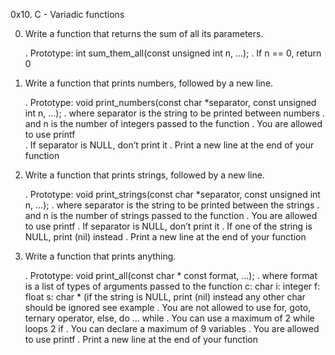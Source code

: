 0x10. C - Variadic functions

0. Write a function that returns the sum of all its parameters.

   . Prototype: int sum_them_all(const unsigned int n, ...);
   . If n == 0, return 0

1. Write a function that prints numbers, followed by a new line.

   . Prototype: void print_numbers(const char *separator, const unsigned int n, ...);
   . where separator is the string to be printed between numbers
   . and n is the number of integers passed to the function
   . You are allowed to use printf	
   . If separator is NULL, don’t print it
   . Print a new line at the end of your function

2. Write a function that prints strings, followed by a new line.

   . Prototype: void print_strings(const char *separator, const unsigned int n, ...);
   . where separator is the string to be printed between the strings
   . and n is the number of strings passed to the function
   . You are allowed to use printf 
   . If separator is NULL, don’t print it
   . If one of the string is NULL, print (nil) instead
   . Print a new line at the end of your function

3. Write a function that prints anything.

   . Prototype: void print_all(const char * const format, ...);
   . where format is a list of types of arguments passed to the function
      	c: char
	i: integer
	f: float
	s: char * (if the string is NULL, print (nil) instead
   	any other char should be ignored
    	see example
    . You are not allowed to use for, goto, ternary operator, else, do ... while
    . You can use a maximum of
    	2 while loops
  	2 if
    . You can declare a maximum of 9 variables
    . You are allowed to use printf
    . Print a new line at the end of your function